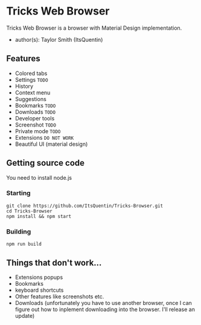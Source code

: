 # Tricks Web Browser
Tricks Web Browser is a browser with Material Design implementation.
* author(s): Taylor Smith (ItsQuentin)

## Features
* Colored tabs
* Settings `TODO`
* History
* Context menu
* Suggestions
* Bookmarks `TODO`
* Downloads `TODO`
* Developer tools
* Screenshot `TODO`
* Private mode `TODO`
* Extensions `DO NOT WORK`
* Beautiful UI (material design)


## Getting source code
You need to install node.js
### Starting
```
git clone https://github.com/ItsQuentin/Tricks-Browser.git
cd Tricks-Browser
npm install && npm start
```
### Building
```
npm run build
```

## Things that don't work...
* Extensions popups
* Bookmarks
* keyboard shortcuts
* Other features like screenshots etc.
* Downloads (unfortunately you have to use another browser, once I can figure out how to inplement downloading into the browser. I'll release an update)




